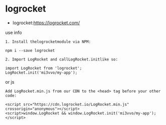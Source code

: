 # logrocket

* logrocket:https://logrocket.com/

use info
```
1. Install thelogrocketmodule via NPM:

npm i --save logrocket

2. Import LogRocket and callLogRocket.initlike so:

import LogRocket from 'logrocket';
LogRocket.init('mi3vvo/my-app');

```

or js

```
Add LogRocket.min.js from our CDN to the <head> tag before your other code:

<script src="https://cdn.logrocket.io/LogRocket.min.js" crossorigin="anonymous"></script>
<script>window.LogRocket && window.LogRocket.init('mi3vvo/my-app');</script>
```
